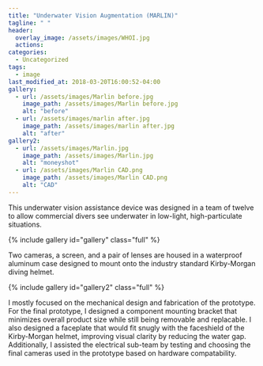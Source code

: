 ```yaml
---
title: "Underwater Vision Augmentation (MARLIN)"
tagline: " "
header:
  overlay_image: /assets/images/WHOI.jpg
  actions:
categories:
  - Uncategorized
tags:
  - image
last_modified_at: 2018-03-20T16:00:52-04:00
gallery:
  - url: /assets/images/Marlin before.jpg
    image_path: /assets/images/Marlin before.jpg
    alt: "before"
  - url: /assets/images/marlin after.jpg
    image_path: /assets/images/marlin after.jpg
    alt: "after"
gallery2:
  - url: /assets/images/Marlin.jpg
    image_path: /assets/images/Marlin.jpg
    alt: "moneyshot"
  - url: /assets/images/Marlin CAD.png
    image_path: /assets/images/Marlin CAD.png
    alt: "CAD"
---
```


This underwater vision assistance device was designed in a team of twelve to allow commercial divers see underwater in low-light, high-particulate situations.

{% include gallery id="gallery" class="full" %}

Two cameras, a screen, and a pair of lenses are housed in a waterproof aluminum case designed to mount onto the industry standard Kirby-Morgan diving helmet.

{% include gallery id="gallery2" class="full" %}

I mostly focused on the mechanical design and fabrication of the prototype. For the final prototype, I designed a component mounting bracket that minimizes overall product size while still being removable and replacable. I also designed a faceplate that would fit snugly with the faceshield of the Kirby-Morgan helmet, improving visual clarity by reducing the water gap. Additionally, I assisted the electrical sub-team by testing and choosing the final cameras used in the prototype based on hardware compatability.



